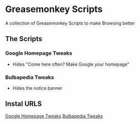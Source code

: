 # Greasemonkey Scripts
A collection of Greasemonkey Scripts to make Browsing better

## The Scripts
### Google Homepage Tweaks
  * Hides "Come here often? Make Google your homepage"
### Bulbapedia Tweaks
  * Hides the notice banner

## Instal URLS
[Google Homepage Tweaks](https://github.com/KonomiKitten/greasemonkey-scripts/raw/master/google-homepage-tweaks.user.js)
[Bulbapedia Tweaks](https://github.com/KonomiKitten/greasemonkey-scripts/raw/master/bulbapedia-tweaks.user.js)
